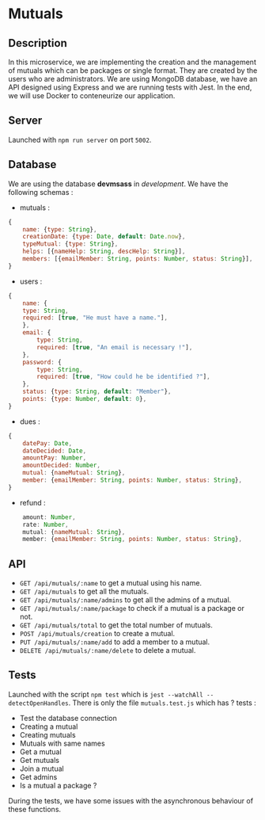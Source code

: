 # Mutuals

## Description
In this microservice, we are implementing the creation and the management of mutuals which can be packages or single format. They are created by the users who are administrators. We are using MongoDB database, we have an API designed using Express and we are running tests with Jest. In the end, we will use Docker to conteneurize our application.

## Server
Launched with `npm run server` on port `5002`.

## Database
We are using the database **devmsass** in *development*. We have the following schemas :
* mutuals :
```javascript
{
    name: {type: String},
    creationDate: {type: Date, default: Date.now},
    typeMutual: {type: String},
    helps: [{nameHelp: String, descHelp: String}],
    members: [{emailMember: String, points: Number, status: String}],
}
```
* users :
```javascript
{
    name: {
    type: String,
    required: [true, "He must have a name."],
    },
    email: {
        type: String,
        required: [true, "An email is necessary !"],
    },
    password: {
        type: String,
        required: [true, "How could he be identified ?"],
    },
    status: {type: String, default: "Member"},
    points: {type: Number, default: 0},
}
```
* dues :
```javascript
{
    datePay: Date,
    dateDecided: Date,
    amountPay: Number,
    amountDecided: Number,
    mutual: {nameMutual: String},
    member: {emailMember: String, points: Number, status: String},
}
```
* refund :
```javascript
    amount: Number,
    rate: Number,
    mutual: {nameMutual: String},
    member: {emailMember: String, points: Number, status: String},
```

## API
* `GET /api/mutuals/:name` to get a mutual using his name.
* `GET /api/mutuals` to get all the mutuals.
* `GET /api/mutuals/:name/admins` to get all the admins of a mutual.
* `GET /api/mutuals/:name/package` to check if a mutual is a package or not.
* `GET /api/mutuals/total` to get the total number of mutuals.
* `POST /api/mutuals/creation` to create a mutual.
* `PUT /api/mutuals/:name/add` to add a member to a mutual.
* `DELETE /api/mutuals/:name/delete` to delete a mutual.

## Tests
Launched with the script `npm test` which is `jest --watchAll --detectOpenHandles`. There is only the file `mutuals.test.js` which has ? tests :
* Test the database connection
* Creating a mutual
* Creating mutuals
* Mutuals with same names
* Get a mutual
* Get mutuals
* Join a mutual
* Get admins
* Is a mutual a package ?


During the tests, we have some issues with the asynchronous behaviour of these functions.